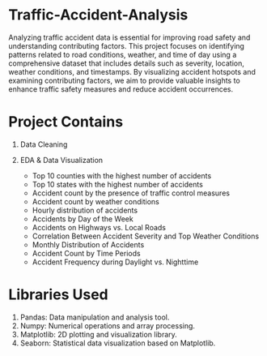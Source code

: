 # Traffic-Accident-Analysis
Analyzing traffic accident data is essential for improving road safety and understanding contributing factors. This project focuses on identifying patterns related to road conditions, weather, and time of day using a comprehensive dataset that includes details such as severity, location, weather conditions, and timestamps. By visualizing accident hotspots and examining contributing factors, we aim to provide valuable insights to enhance traffic safety measures and reduce accident occurrences.

# Project Contains
1) Data Cleaning

2) EDA & Data Visualization
	* Top 10 counties with the highest number of accidents
	* Top 10 states with the highest number of accidents
	* Accident count by the presence of traffic control measures
	* Accident count by weather conditions
	* Hourly distribution of accidents
	* Accidents by Day of the Week
	* Accidents on Highways vs. Local Roads
	* Correlation Between Accident Severity and Top Weather Conditions
	* Monthly Distribution of Accidents
	* Accident Count by Time Periods 
	* Accident Frequency during Daylight vs. Nighttime 


# Libraries Used
1) Pandas: Data manipulation and analysis tool.
2) Numpy: Numerical operations and array processing.
3) Matplotlib: 2D plotting and visualization library.
4) Seaborn: Statistical data visualization based on Matplotlib.

